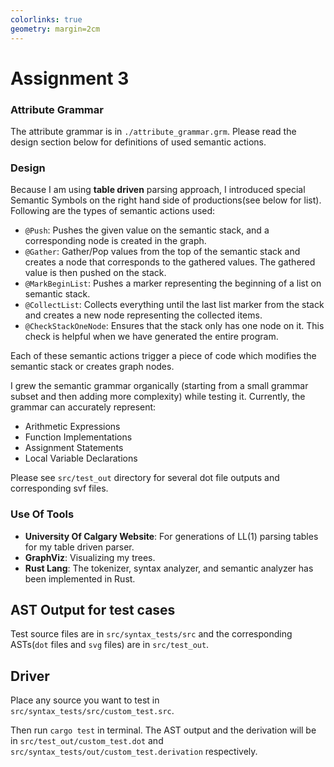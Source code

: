 ```yaml
---
colorlinks: true
geometry: margin=2cm
---
```



# Assignment 3

### Attribute Grammar
The attribute grammar is in `./attribute_grammar.grm`. Please read the design section below for definitions of 
used semantic actions.

### Design
Because I am using **table driven** parsing approach, I introduced special Semantic Symbols on the right hand side of productions(see below for list). 
Following are the types of semantic actions used:

- `@Push`: Pushes the given value on the semantic stack, and a corresponding node is created in the graph.
- `@Gather`: Gather/Pop values from the top of the semantic stack and creates a node that corresponds to the gathered values.
The gathered value is then pushed on the stack.
- `@MarkBeginList`: Pushes a marker representing the beginning of a list on semantic stack.
- `@CollectList`: Collects everything until the last list marker from the stack and creates a new node representing the collected items.
- `@CheckStackOneNode`: Ensures that the stack only has one node on it. This check is helpful when we have generated the entire program.

Each of these semantic actions trigger a piece of code which modifies the semantic stack or creates graph nodes.


I grew the semantic grammar organically (starting from a small grammar subset and then adding more complexity) while testing it.
Currently, the grammar can accurately represent:
- Arithmetic Expressions
- Function Implementations
- Assignment Statements
- Local Variable Declarations 

Please see `src/test_out` directory for several dot file outputs and corresponding svf files.

### Use Of Tools
- **University Of Calgary Website**:  For generations of LL(1) parsing tables for my table driven parser.
- **GraphViz**: Visualizing my trees.
- **Rust Lang**: The tokenizer, syntax analyzer, and semantic analyzer has been implemented in Rust.

## AST Output for test cases
Test source files are in `src/syntax_tests/src` and the corresponding ASTs(`dot` files and `svg` files) are in `src/test_out`.

## Driver
Place any source you want to test in `src/syntax_tests/src/custom_test.src`.

Then run `cargo test` in terminal. The AST output and the derivation will be in `src/test_out/custom_test.dot` 
and `src/syntax_tests/out/custom_test.derivation` respectively.
